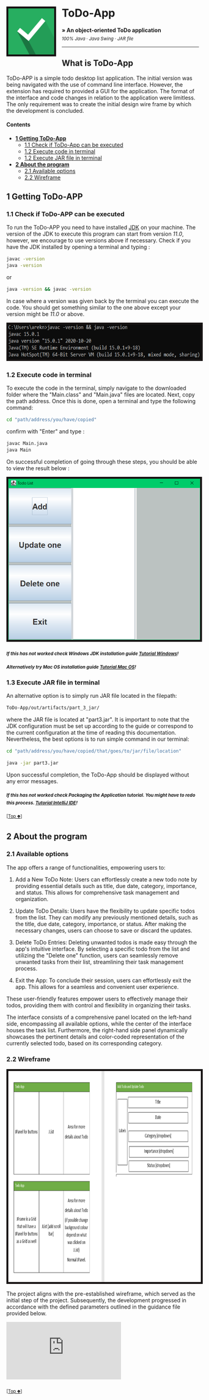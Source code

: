 # ToDo-App <img src="TodoLogo.PNG" height="120" align="left" style="margin-right:15px; margin-bottom:19px; border: 5px solid #181414" />

**&raquo; An object-oriented ToDo application** <br/><sub> _100% Java_ &middot; _Java Swing_ &middot; _JAR file_</sub>

---

## What is ToDo-App

ToDo-APP is a simple todo desktop list application. The initial version was being navigated with the use of command line interface. However, the extension has required to provided a GUI for the application. The format of the interface and code changes in relation to the application were limitless. The only requirement was to create the initial design wire frame by which the development is concluded. 

#### Contents

- **[1 Getting ToDo-App](#1-getting-todo-app)**
  - [1.1 Check if ToDo-App can be executed](#11-check-if-todo-app-can-be-executed)
  - [1.2 Execute code in terminal](#12-execute-code-in-terminal)
  - [1.2 Execute JAR file in terminal](#13-execute-jar-file-in-terminal)
- **[2 About the program](#2-about-the-program)**
  - [2.1 Available options](#22-available-options)
  - [2.2 Wireframe](#22-wireframe)

## 1 Getting ToDo-APP

### 1.1 Check if ToDo-APP can be executed

To run the ToDo-APP you need to have installed [JDK](https://www.oracle.com/java/technologies/downloads/) on your machine.
The version of the JDK to execute this program can start from version _11.0_, however, we encourage to use versions above if necessary.
Check if you have the JDK installed by opening a terminal and typing :

```bash
javac -version
java -version
```

or

```bash
java -version && javac -version
```

In case where a version was given back by the terminal you can execute the code. You should get something similar to the one above except your version might be _11.0_ or above.

<img src="CheckVersions.PNG" height="90" align="centre" style="border: 5px solid #181414"/>

### 1.2 Execute code in terminal

To execute the code in the terminal, simply navigate to the downloaded folder where the "Main.class" and "Main.java" files are located. Next, copy the path address. Once this is done, open a terminal and type the following command:

```bash
cd "path/address/you/have/copied"
```

confirm with "Enter" and type :

```bash
javac Main.java
java Main
```

On successful completion of going through these steps, you should be able to view the result below :

<img src="ToDo-App.PNG" height="420" style="border: 5px solid #181414"/>

_**<sub>If this has not worked check Windows JDK installation guide [Tutorial Windows](https://www.youtube.com/watch?v=xS8cCAyTANs&t=1s)!</sub>**_

_**<sub> Alternatively try Mac OS installation guide [Tutorial Mac OS](https://www.youtube.com/watch?v=54qu9Su2Gos&t=3s)!</sub>**_

### 1.3 Execute JAR file in terminal
An alternative option is to simply run JAR file located in the filepath:
```bash
ToDo-App/out/artifacts/part_3_jar/
```
where the JAR file is located at "part3.jar". It is important to note that the JDK configuration must be set up according to the guide or correspond to the current configuration at the time of reading this documentation. Nevertheless, the best options is to run simple command in our terminal:

```bash
cd "path/address/you/have/copied/that/goes/to/jar/file/location"
```
```bash
java -jar part3.jar
```
Upon successful completion, the ToDo-App should be displayed without any error messages.

_**<sub>If this has not worked check Packaging the Application tutorial. You might have to redo this process. [Tutorial IntelliJ IDE](https://www.jetbrains.com/idea/guide/tutorials/hello-world/packaging-the-application/)!</sub>**_

<sub>[[Top 🢁](#contents)]</sub>

## 2 About the program
### 2.1 Available options
The app offers a range of functionalities, empowering users to:

1. Add a New ToDo Note: Users can effortlessly create a new todo note by providing essential details such as title, due date, category, importance, and status. This allows for comprehensive task management and organization.

2. Update ToDo Details: Users have the flexibility to update specific todos from the list. They can modify any previously mentioned details, such as the title, due date, category, importance, or status. After making the necessary changes, users can choose to save or discard the updates.

3. Delete ToDo Entries: Deleting unwanted todos is made easy through the app's intuitive interface. By selecting a specific todo from the list and utilizing the "Delete one" function, users can seamlessly remove unwanted tasks from their list, streamlining their task management process.

4. Exit the App: To conclude their session, users can effortlessly exit the app. This allows for a seamless and convenient user experience.

These user-friendly features empower users to effectively manage their todos, providing them with control and flexibility in organizing their tasks.

The interface consists of a comprehensive panel located on the left-hand side, encompassing all available options, while the center of the interface houses the task list. Furthermore, the right-hand side panel dynamically showcases the pertinent details and color-coded representation of the currently selected todo, based on its corresponding category.

### 2.2 Wireframe
<img src="wireframe.PNG" height="550" style="border: 5px solid #181414"/>

The project aligns with the pre-established wireframe, which served as the initial step of the project. Subsequently, the development progressed in accordance with the defined parameters outlined in the guidance file provided below.

<embed src="https://github.com/ArkadiusN/ToDo-App/blob/master/coursework3.pdf" type="application/pdf">

<sub>[[Top 🢁](#contents)]</sub>
